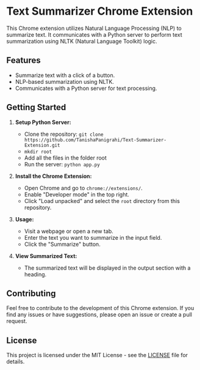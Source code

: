# Text Summarizer Chrome Extension

This Chrome extension utilizes Natural Language Processing (NLP) to summarize text. It communicates with a Python server to perform text summarization using NLTK (Natural Language Toolkit) logic.

## Features

- Summarize text with a click of a button.
- NLP-based summarization using NLTK.
- Communicates with a Python server for text processing.

## Getting Started

1. **Setup Python Server:**
   - Clone the repository: `git clone https://github.com/TanishaPanigrahi/Text-Summarizer-Extension.git`
   - `mkdir root`
   - Add all the files in the folder root
   - Run the server: `python app.py`

2. **Install the Chrome Extension:**
   - Open Chrome and go to `chrome://extensions/`.
   - Enable "Developer mode" in the top right.
   - Click "Load unpacked" and select the `root` directory from this repository.

3. **Usage:**
   - Visit a webpage or open a new tab.
   - Enter the text you want to summarize in the input field.
   - Click the "Summarize" button.

4. **View Summarized Text:**
   - The summarized text will be displayed in the output section with a heading.

## Contributing

Feel free to contribute to the development of this Chrome extension. If you find any issues or have suggestions, please open an issue or create a pull request.

## License

This project is licensed under the MIT License - see the [LICENSE](LICENSE) file for details.
